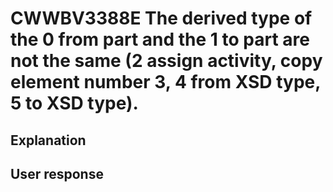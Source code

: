 # CWWBV3388E The derived type of the 0 from part and the 1 to part are not the same (2 assign activity, copy element number 3, 4 from XSD type, 5 to XSD type).

## Explanation

## User response